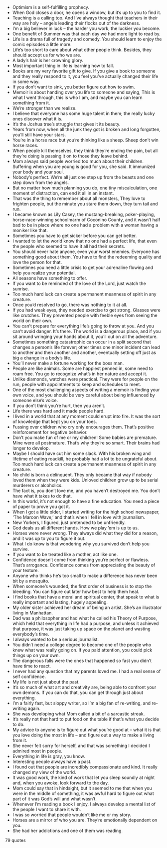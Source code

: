  - Optimism is a self-fulfilling prophecy.
 - When God closes a door, he opens a window, but it’s up to you to find it.
 - Teaching is a calling too. And I’ve always thought that teachers in their way are holy – angels leading their flocks out of the darkness.
 - I’m a big believer in luck – the harder you work, the luckier you become.
 - One benefit of Summer was that each day we had more light to read by.
 - Life is a drama full of tragedy and comedy. You should learn to enjoy the comic episodes a little more.
 - Life’s too short to care about what other people think. Besides, they should accept us for who we are.
 - A lady’s hair is her crowning glory.
 - Most important thing in life is learning how to fall.
 - Books are my very favorite gift to give. If you give a book to someone and they really respond to it, you feel you’ve actually changed their life in some way.
 - If you don’t want to sink, you better figure out how to swim.
 - Memoir is about handing over you life to someone and saying, This is what I went through, this is who I am, and maybe you can learn something from it.
 - We’re stronger than we realize.
 - I believe that everyone has some huge talent in them; the really lucky ones discover what it is.
 - It’s the Joshua tree’s struggle that gives it its beauty.
 - Years from now, when all the junk they got is broken and long forgotten, you’ll still have your stars.
 - You’re in a horse race but you’re thinking like a sheep. Sheep don’t win horse races.
 - When people kill themselves, they think they’re ending the pain, but all they’re doing is passing it on to those they leave behind.
 - Mom always said people worried too much about their children. Suffering when you are young is good for you, she said. It immunized your body and your soul.
 - Nobody’s perfect. We’re all just one step up from the beasts and one step down from the angels.
 - But no matter how much planning you do, one tiny miscalculation, one moment of distraction, can end it all in an instant.
 - That was the thing to remember about all monsters, They love to frighten people, but the minute you stare them down, they turn tail and run.
 - I became known as Lily Casey, the mustang-breaking, poker-playing, horse-race-winning schoolmarm of Coconino County, and it wasn’t half bad to be in place where no one had a problem with a woman having a moniker like that.
 - Sometimes you have to get sicker before you can get better.
 - I wanted to let the world know that no one had a perfect life, that even the people who seemed to have it all had their secrets.
 - You should never hate anyone, even your worst enemies. Everyone has something good about them. You have to find the redeeming quality and love the person for that.
 - Sometimes you need a little crisis to get your adrenaline flowing and help you realize your potential.
 - All seasons have something to offer.
 - If you want to be reminded of the love of the Lord, just watch the sunrise.
 - Too much hard luck can create a permanent meanness of spirit in any creature.
 - Once you’d resolved to go, there was nothing to it at all.
 - If you had weak eyes, they needed exercise to get strong. Glasses were like crutches. They prevented people with feeble eyes from seeing the world on their own.
 - You can’t prepare for everything life’s going to throw at you. And you can’t avoid danger. It’s there. The world is a dangerous place, and if you sit around wringing your hands about it, you’ll out on all the adventure.
 - Sometimes something catastrophic can occur in a split second that changes a person’s life forever; other times one minor incident can lead to another and then another and another, eventually setting off just as big a change in a body’s life.
 - You’ll never make a fortune working for the boss man.
 - People are like animals. Some are happiest penned in, some need to roam free. You go to recognize what’s in her nature and accept it.
 - Unlike diamonds, watches were practical. They were for people on the run, people with appointments to keep and schedules to meet.
 - One of the most challenging aspects of writing a memoir is finding your own voice, and you should be very careful about being influenced by someone else’s voice.
 - If you don’t think you’re hurt, then you aren’t.
 - Life there was hard and it made people hard.
 - I lived in a world that at any moment could erupt into fire. It was the sort of knowledge that kept you on your toes.
 - Fussing over children who cry only encourages them. That’s positive reinforcement for negative behavior.
 - Don’t you make fun of me or my children! Some babies are premature. Mine were all postmature. That’s why they’re so smart. Their brains had longer to develop.
 - Maybe I should have cut him some slack. With his broken wing and lifetime of eating roadkill, he probably had a lot to be ungrateful about. Too much hard luck can create a permanent meanness of spirit in any creature.
 - No child is born a delinquent. They only became that way if nobody loved them when they were kids. Unloved children grow up to be serial murderers or alcoholics.
 - The fact is, you don’t love me, and you haven’t destroyed me. You don’t have what it takes to do that.
 - In this world, it’s not enough to have a fine education. You need a piece of paper to prove you got it.
 - When I got a little older, I started writing for the high school newspaper, ‘The Maroon Wave,’ and that’s when I fell in love with journalism.
 - New Yorkers, I figured, just pretended to be unfriendly.
 - God deals us all different hands. How we play ’em is up to us.
 - Horses were never wrong. They always did what they did for a reason, and it was up to you to figure it out.
 - What I do know is that wondering why you survived don’t help you survive.
 - If you want to be treated like a mother, act like one.
 - Confidence doesn’t come from thinking you’re perfect or flawless. That’s arrogance. Confidence comes from appreciating the beauty of your texture.
 - Anyone who thinks he’s too small to make a difference has never been bit by a mosquito.
 - When someone’s wounded, the first order of business is to stop the bleeding. You can figure out later how best to help them heal.
 - I find books that have a moral and spiritual center, that speak to what is really important and lasting, hugely appealing.
 - My older sister achieved her dream of being an artist. She’s an illustrator living in Manhattan.
 - Dad was a philosopher and had what he called his Theory of Purpose, which held that everything in life had a purpose, and unless it achieved that purpose, it was just taking up space on the planet and wasting everybody’s time.
 - I always wanted to be a serious journalist.
 - You didn’t need a college degree to become one of the people who knew what was really going on. If you paid attention, you could pick things up on your own.
 - The dangerous falls were the ones that happened so fast you didn’t have time to react.
 - I never had any question that my parents loved me. I had a real sense of self confidence.
 - My life is not just about the past.
 - It’s so much of what art and creativity are, being able to confront your own demons. If you can do that, you can get through just about everything.
 - I’m a fairly fast, but sloppy writer, so I’m a big fan of re-writing, and re-writing again.
 - She was developing what Mom called a bit of a sarcastic streak.
 - It’s really not that hard to put food on the table if that’s what you decide to do.
 - My advice to anyone is to figure out what you’re good at – what it is that you love doing the most in life – and figure out a way to make a living from it.
 - She never felt sorry for herself, and that was something I decided I admired most in people.
 - Everything in life is gray, you know.
 - Interesting people always have a past.
 - I found out that people are incredibly compassionate and kind. It really changed my view of the world.
 - It was good work, the kind of work that let you sleep soundly at night and, when you awoke, look forward to the day.
 - Mom could say that in hindsight, but it seemed to me that when you were in the middle of something, it was awful hard to figure out what part of it was God’s will and what wasn’t.
 - Whenever I’m reading a book I enjoy, I always develop a mental list of the people I want to share it with.
 - I was so worried that people wouldn’t like me or my story.
 - Horses are a mirror of who you are. They’re emotionally dependent on you.
 - She had her addictions and one of them was reading.

79 quotes